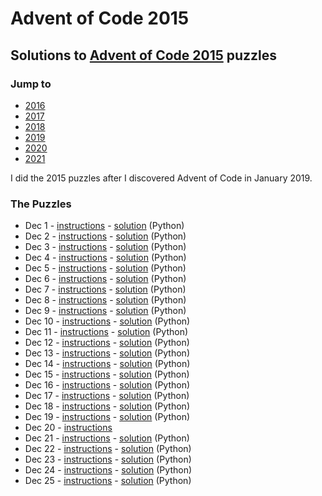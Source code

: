 # Advent of Code 2015

## Solutions to [Advent of Code 2015](https://adventofcode.com/2015/) puzzles

### Jump to
- [2016](https://github.com/SSteve/AdventOfCode/tree/master/Advent2016)
- [2017](https://github.com/SSteve/AdventOfCode/tree/master/Advent2017)
- [2018](https://github.com/SSteve/AdventOfCode/tree/master/Advent2018)
- [2019](https://github.com/SSteve/AdventOfCode/tree/master/Advent2019)
- [2020](https://github.com/SSteve/AdventOfCode/tree/master/Advent2020)
- [2021](https://github.com/SSteve/AdventOfCode/tree/master/Advent2021)

I did the 2015 puzzles after I discovered Advent of Code in January 2019.

### The Puzzles
- Dec 1 - [instructions](http://adventofcode.com/2015/day/1) - [solution](./1.py) (Python)
- Dec 2 - [instructions](http://adventofcode.com/2015/day/2) - [solution](./2.py) (Python)
- Dec 3 - [instructions](http://adventofcode.com/2015/day/3) - [solution](./3.py) (Python)
- Dec 4 - [instructions](http://adventofcode.com/2015/day/4) - [solution](./4.py) (Python)
- Dec 5 - [instructions](http://adventofcode.com/2015/day/5) - [solution](./5.py) (Python)
- Dec 6 - [instructions](http://adventofcode.com/2015/day/6) - [solution](./6.py) (Python)
- Dec 7 - [instructions](http://adventofcode.com/2015/day/7) - [solution](./7.py) (Python)
- Dec 8 - [instructions](http://adventofcode.com/2015/day/8) - [solution](./8.py) (Python)
- Dec 9 - [instructions](http://adventofcode.com/2015/day/9) - [solution](./9.py) (Python)
- Dec 10 - [instructions](http://adventofcode.com/2015/day/10) - [solution](./10.py) (Python)
- Dec 11 - [instructions](http://adventofcode.com/2015/day/11) - [solution](./11.py) (Python)
- Dec 12 - [instructions](http://adventofcode.com/2015/day/12) - [solution](./12.py) (Python)
- Dec 13 - [instructions](http://adventofcode.com/2015/day/13) - [solution](./13.py) (Python)
- Dec 14 - [instructions](http://adventofcode.com/2015/day/14) - [solution](./14.py) (Python)
- Dec 15 - [instructions](http://adventofcode.com/2015/day/15) - [solution](./15.py) (Python)
- Dec 16 - [instructions](http://adventofcode.com/2015/day/16) - [solution](./16.py) (Python)
- Dec 17 - [instructions](http://adventofcode.com/2015/day/17) - [solution](./17.py) (Python)
- Dec 18 - [instructions](http://adventofcode.com/2015/day/18) - [solution](./18.py) (Python)
- Dec 19 - [instructions](http://adventofcode.com/2015/day/19) - [solution](./19.py) (Python)
- Dec 20 - [instructions](http://adventofcode.com/2015/day/20)
- Dec 21 - [instructions](http://adventofcode.com/2015/day/21) - [solution](./21.py) (Python)
- Dec 22 - [instructions](http://adventofcode.com/2015/day/22) - [solution](./22.py) (Python)
- Dec 23 - [instructions](http://adventofcode.com/2015/day/23) - [solution](./23.py) (Python)
- Dec 24 - [instructions](http://adventofcode.com/2015/day/24) - [solution](./24.py) (Python)
- Dec 25 - [instructions](http://adventofcode.com/2015/day/25) - [solution](./25.py) (Python)
